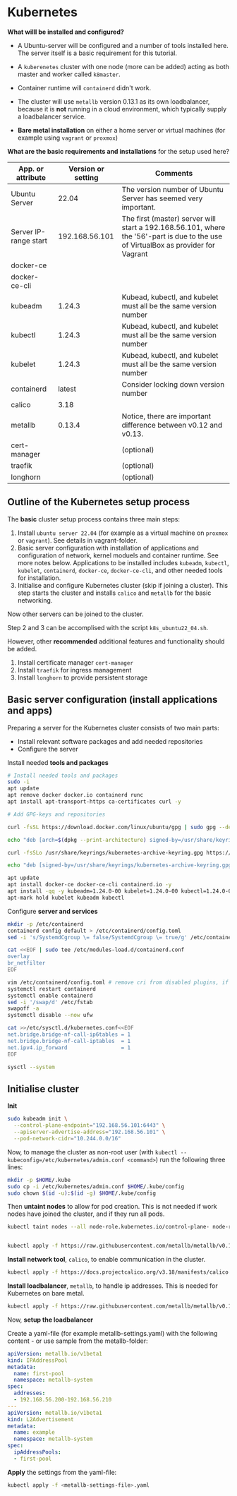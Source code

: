 # Kubernetes

**What willl be installed and configured?**

* A Ubuntu-server will be configured and a number of tools installed here. The server itself is a basic requirement for this tutorial.

* A `kuberenetes` cluster with one node (more can be added) acting as both master and worker called `k8master`.

* Container runtime will  `containerd` didn't work.

* The cluster will use `metallb` version 0.13.1 as its own loadbalancer, because it is **not** running in a cloud environment, which typically supply a loadbalancer service.

* **Bare metal installation** on either a home server or virtual machines (for example using `vagrant` or `proxmox`)

**What are the basic requirements and installations** for the setup used here?

| App. or attribute     | Version or setting | Comments                                                     |
| --------------------- | ------------------ | ------------------------------------------------------------ |
| Ubuntu Server         | 22.04              | The version number of Ubuntu Server has seemed very important. |
| Server IP-range start | 192.168.56.101     | The first (master) server will start a 192.168.56.101, where the '56'-part is due to the use of VirtualBox as provider for Vagrant |
| docker-ce | | |
| docker-ce-cli | | |
| kubeadm               | 1.24.3             | Kubead, kubectl, and kubelet must all be the same version number  |
| kubectl               | 1.24.3             | Kubead, kubectl, and kubelet must all be the same version number                                                             |
| kubelet               | 1.24.3             | Kubead, kubectl, and kubelet must all be the same version number                                                             |
| containerd            | latest           | Consider locking down version number                     |
| calico | 3.18 | |
| metallb | 0.13.4 | Notice, there are important difference between v0.12 and v0.13. |
| cert-manager | | (optional) |
| traefik | | (optional) |
| longhorn | | (optional) |

## Outline of the Kubernetes setup process

The **basic** cluster setup process contains three main steps:

1. Install `ubuntu server 22.04` (for example as a virtual machine on `proxmox` or `vagrant`). See details in vagrant-folder.
2. Basic server configuration with installation of applications and configuration of network, kernel moduels and container runtime. See more notes below. Applications to be installed includes `kubeadm`, `kubectl`, `kubelet`, `containerd`, `docker-ce`, `docker-ce-cli`, and other needed tools for installation.
3. Initialise and configure Kubernetes cluster (skip if joining a cluster). This step starts the cluster and installs `calico` and `metallb` for the basic networking.

Now other servers can be joined to the cluster.

Step 2 and 3 can be accomplised with the script `k8s_ubuntu22_04.sh`.

However, other **recommended** additional features and functionality should be added.

1. Install certificate manager `cert-manager`
2. Install `traefik` for ingress management
3. Install `longhorn` to provide persistent storage

## Basic server configuration (install applications and apps)

Preparing a server for the Kubernetes cluster consists of two main parts:

* Install relevant software packages and add needed repositories
* Configure the server

Install needed **tools and packages**

```bash
# Install needed tools and packages
sudo -i
apt update
apt remove docker docker.io containerd runc
apt install apt-transport-https ca-certificates curl -y

# Add GPG-keys and repositories

curl -fsSL https://download.docker.com/linux/ubuntu/gpg | sudo gpg --dearmor -o /usr/share/keyrings/docker-archive-keyring.gpg

echo "deb [arch=$(dpkg --print-architecture) signed-by=/usr/share/keyrings/docker-archive-keyring.gpg] https://download.docker.com/linux/ubuntu $(lsb_release -cs) stable" | sudo tee /etc/apt/sources.list.d/docker.list

curl -fsSLo /usr/share/keyrings/kubernetes-archive-keyring.gpg https://packages.cloud.google.com/apt/doc/apt-key.gpg

echo "deb [signed-by=/usr/share/keyrings/kubernetes-archive-keyring.gpg] https://apt.kubernetes.io/ kubernetes-xenial main" | sudo tee /etc/apt/sources.list.d/kubernetes.list

apt update
apt install docker-ce docker-ce-cli containerd.io -y
apt install -qq -y kubeadm=1.24.0-00 kubelet=1.24.0-00 kubectl=1.24.0-00
apt-mark hold kubelet kubeadm kubectl
```

Configure **server and services**

```bash
mkdir -p /etc/containerd
containerd config default > /etc/containerd/config.toml
sed -i 's/SystemdCgroup \= false/SystemdCgroup \= true/g' /etc/containerd/config.toml

cat <<EOF | sudo tee /etc/modules-load.d/containerd.conf
overlay
br_netfilter
EOF

vim /etc/containerd/config.toml # remove cri from disabled plugins, if listed
systemctl restart containerd
systemctl enable containerd
sed -i '/swap/d' /etc/fstab
swapoff -a
systemctl disable --now ufw

cat >>/etc/sysctl.d/kubernetes.conf<<EOF
net.bridge.bridge-nf-call-ip6tables = 1
net.bridge.bridge-nf-call-iptables  = 1
net.ipv4.ip_forward                 = 1
EOF

sysctl --system 
```

## Initialise cluster

**Init**

```bash
sudo kubeadm init \
  --control-plane-endpoint="192.168.56.101:6443" \
  --apiserver-advertise-address="192.168.56.101" \
  --pod-network-cidr="10.244.0.0/16"
```

Now, to manage the cluster as non-root user (with `kubectl --kubeconfig=/etc/kubernetes/admin.conf <command>`) run the following three lines:

```bash
mkdir -p $HOME/.kube
sudo cp -i /etc/kubernetes/admin.conf $HOME/.kube/config
sudo chown $(id -u):$(id -g) $HOME/.kube/config
```

Then **untaint nodes** to allow for pod creation. This is not needed if work nodes have joined the cluster, and if they run all pods.

```bash
kubectl taint nodes --all node-role.kubernetes.io/control-plane- node-role.kubernetes.io/master-


kubectl apply -f https://raw.githubusercontent.com/metallb/metallb/v0.13.4/config/manifests/metallb-native.yaml
```

**Install network tool**, `calico`, to enable communication in the cluster.

```bash
kubectl apply -f https://docs.projectcalico.org/v3.18/manifests/calico.yaml
```

**Install loadbalancer**, `metallb`, to handle ip addresses. This is needed for Kubernetes on bare metal.

```bash
kubectl apply -f https://raw.githubusercontent.com/metallb/metallb/v0.13.4/config/manifests/metallb-native.yaml
```

Now, **setup the loadbalancer**

Create a yaml-file (for example metallb-settings.yaml) with the following content - or use sample from the metallb-folder:

```yaml
apiVersion: metallb.io/v1beta1
kind: IPAddressPool
metadata:
  name: first-pool
  namespace: metallb-system
spec:
  addresses:
  - 192.168.56.200-192.168.56.210
---
apiVersion: metallb.io/v1beta1
kind: L2Advertisement
metadata:
  name: example
  namespace: metallb-system
spec:
  ipAddressPools:
  - first-pool
```

**Apply** the settings from the yaml-file:

```bash
kubectl apply -f <metallb-settings-file>.yaml
```



